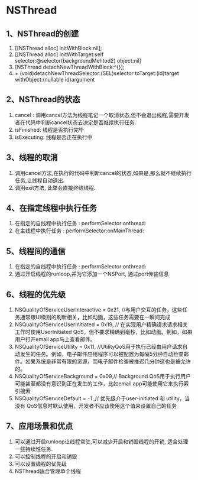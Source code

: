 # NSThread

## 1、NSThread的创建 

1. [[NSThread alloc] initWithBlock:nil];
2. [[NSThread alloc] initWithTarget:self selector:@selector(backgroundMehtod2) object:nil]
3. [NSThread detachNewThreadWithBlock:^{}];
4. \+ (void)detachNewThreadSelector:(SEL)selector toTarget:(id)target withObject:(nullable id)argument

## 2、NSThread的状态

1. cancel : 调用cancel方法为线程笔记一个取消状态,但不会退出线程,需要开发者在代码中判断cancel状态去决定是否继续执行任务.
2. isFinished: 线程是否执行完毕
3. isExecuting: 线程是否正在执行中

## 3、线程的取消

1. 调用cancel方法,在执行的代码中判断cancel的状态,如果是,那么就不继续执行任务,让线程自动退出.
2. 调用exit方法, 此举会直接终结线程.

## 4、在指定线程中执行任务

1. 在指定的自线程中执行任务 : performSelector:onthread:   
2. 在主线程中执行任务 : performSelector:onMainThread:   

## 5、线程间的通信

1. 在指定的自线程中执行任务 : performSelector:onthread:   
2. 通过开启线程的runloop,并为它添加一个NSPort, 通过port传输信息

## 6、线程的优先级

1.  NSQualityOfServiceUserInteractive = 0x21, //与用户交互的任务，这些任务通常跟UI级别的刷新相关，比如动画，这些任务需要在一瞬间完成
2. NSQualityOfServiceUserInitiated = 0x19, // 在实现用户精确请求请求相关工作时使用UserInitiated QoS，但不要求精确到毫秒，比如动画。例如，如果用户打开email app马上查看邮件。
3. NSQualityOfServiceUtility = 0x11, //UtilityQoS用于执行已经由用户请求自动发生的任务。例如，电子邮件应用程序可以被配置为每隔5分钟自动检查邮件。如果系统是非常有限的资源，而电子邮件检查被推迟几分钟这也是被允许的。
4. NSQualityOfServiceBackground = 0x09,// Background QoS用于执行用户可能甚至都没有意识到正在发生的工作，比如email app可能使用它来执行索引搜索
5. NSQualityOfServiceDefault = -1 ,// 优先级介于user-initiated 和 utility，当没有 QoS信息时默认使用，开发者不应该使用这个值来设置自己的任务

## 7、应用场景和优点

1. 可以通过开启runloop让线程常驻,可以减少开启和销毁线程的开销, 适合处理一些持续性任务.
2. 可以控制线程的开启和销毁
3. 可以设置线程的优先级
4. NSThread适合管理单个线程